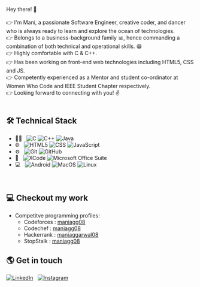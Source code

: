 <p> 
Hey there! 👋 </br></br>
👉 I'm Mani, a passionate Software Engineer, creative coder, and dancer who is always ready to learn and explore the ocean of technologies. </br>
👉 Belongs to a business-background family 📊, hence commanding a combination of both technical and operational skills. 😁</br>
👉 Highly comfortable with C & C++. </br>
👉 Has been working on front-end web technologies including HTML5, CSS and JS. </br>
👉 Competently experienced as a Mentor and student co-ordinator at Women Who Code and IEEE Student Chapter respectively. </br>
👉 Looking forward to connecting with you! ✌</br>
</br>
</p>


## 🛠 Technical Stack
- 👨‍💻 &nbsp; 
![C](https://img.shields.io/badge/-C-333333?style=flat&logo=c&logoColor=00599C)
![C++](https://img.shields.io/badge/-C++-333333?style=flat&logo=C%2B%2B&logoColor=00599C)
![Java](https://img.shields.io/badge/-Java-333333?style=flat&logo=Java&logoColor=007396)
- 🌐 &nbsp;
  ![HTML5](https://img.shields.io/badge/-HTML5-333333?style=flat&logo=HTML5)
  ![CSS](https://img.shields.io/badge/-CSS-333333?style=flat&logo=CSS3&logoColor=1572B6)
  ![JavaScript](https://img.shields.io/badge/-JavaScript-333333?style=flat&logo=javascript)
- ⚙️ &nbsp;
  ![Git](https://img.shields.io/badge/-Git-333333?style=flat&logo=git)
  ![GitHub](https://img.shields.io/badge/-GitHub-333333?style=flat&logo=github)
- 🔧 &nbsp;
  ![XCode](https://img.shields.io/badge/-Visual%20Studio%20Code-333333?style=flat&logo=visual-studio-code&logoColor=007ACC)
  ![Microsoft Office Suite](https://img.shields.io/badge/Microsoft_Office-333333?style=flat&logo=microsoft-office&logoColor=white)
- 💻 &nbsp;
  ![Android](https://img.shields.io/badge/Android-333333?style=flat&logo=android&logoColor=white)
  ![MacOS](https://img.shields.io/badge/iOS-333333?style=flat&logo=macos&logoColor=white)
  ![Linux](https://img.shields.io/badge/Ubuntu-333333?style=flat&logo=ubuntu&logoColor=white)<br />


<br>

## 💻 Checkout my work
- Competitve programming profiles:
  - Codeforces  : [maniagg08](https://codeforces.com/profile/maniagg08)
  - Codechef    : [maniagg08](https://www.codechef.com/users/maniagg08)
  - Hackerrank  : [maniaggarwal08](https://www.hackerrank.com/maniaggarwal08)
  - StopStalk   : [maniagg08](https://www.stopstalk.com/user/profile/maniagg08)
 

## 🌎 Get in touch
[![LinkedIn](https://img.shields.io/badge/LinkedIn-0077B5?style=for-the-badge&logo=linkedin&logoColor=white)](https://www.linkedin.com/in/mani-aggarwal08/) &nbsp;
[![Instagram](https://img.shields.io/badge/Instagram-E4405F?style=for-the-badge&logo=instagram&logoColor=white)](https://www.instagram.com/m.a.n.i.08/) &nbsp;
<br><br>

<!---
maniagg08/maniagg08 is a ✨ special ✨ repository because its `README.md` (this file) appears on your GitHub profile.
You can click the Preview link to take a look at your changes.
--->
